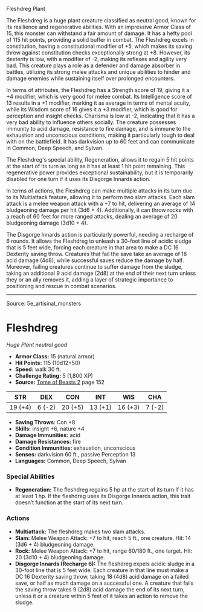 <MonsterName/>Fleshdreg</MonsterName>
<CreatureType/>Plant</CreatureType>

<summary>The Fleshdreg is a huge plant creature classified as neutral good, known for its resilience and regenerative abilities. With an impressive Armor Class of 15, this monster can withstand a fair amount of damage. It has a hefty pool of 115 hit points, providing a solid buffer in combat. The Fleshdreg excels in constitution, having a constitutional modifier of +5, which makes its saving throw against constitution checks exceptionally strong at +8. However, its dexterity is low, with a modifier of -2, making its reflexes and agility very bad. This creature plays a role as a defender and damage absorber in battles, utilizing its strong melee attacks and unique abilities to hinder and damage enemies while sustaining itself over prolonged encounters.</summary>

<detail>

In terms of attributes, the Fleshdreg has a Strength score of 19, giving it a +4 modifier, which is very good for melee combat. Its Intelligence score of 13 results in a +1 modifier, marking it as average in terms of mental acuity, while its Wisdom score of 16 gives it a +3 modifier, which is good for perception and insight checks. Charisma is low at -2, indicating that it has a very bad ability to influence others socially. The creature possesses immunity to acid damage, resistance to fire damage, and is immune to the exhaustion and unconscious conditions, making it particularly tough to deal with on the battlefield. It has darkvision up to 60 feet and can communicate in Common, Deep Speech, and Sylvan.

The Fleshdreg's special ability, Regeneration, allows it to regain 5 hit points at the start of its turn as long as it has at least 1 hit point remaining. This regenerative power provides exceptional sustainability, but it is temporarily disabled for one turn if it uses its Disgorge Innards action.

In terms of actions, the Fleshdreg can make multiple attacks in its turn due to its Multiattack feature, allowing it to perform two slam attacks. Each slam attack is a melee weapon attack with a +7 to hit, delivering an average of 14 bludgeoning damage per hit (3d6 + 4). Additionally, it can throw rocks with a reach of 60 feet for more ranged attacks, dealing an average of 20 bludgeoning damage (3d10 + 4).

The Disgorge Innards action is particularly powerful, needing a recharge of 6 rounds. It allows the Fleshdreg to unleash a 30-foot line of acidic sludge that is 5 feet wide, forcing each creature in that area to make a DC 16 Dexterity saving throw. Creatures that fail the save take an average of 18 acid damage (4d8), while successful saves reduce the damage by half. Moreover, failing creatures continue to suffer damage from the sludge, taking an additional 9 acid damage (2d8) at the end of their next turn unless they or an ally removes it, adding a layer of strategic importance to positioning and rescue in combat scenarios.</detail>



---

Source: 5e_artisinal_monsters

# Fleshdreg

*Huge* *Plant* *neutral good*

- **Armor Class:** 15 (natural armor)
- **Hit Points:** 115 (10d12+50)
- **Speed:** walk 30 ft.
- **Challenge Rating:** 5 (1,800 XP)
- **Source:** [Tome of Beasts 2](https://koboldpress.com/kpstore/product/tome-of-beasts-2-for-5th-edition) page 152

| STR | DEX | CON | INT | WIS | CHA |
| --- | --- | --- | --- | --- | --- |
| 19 (+4) | 6 (-2) | 20 (+5) | 13 (+1) | 16 (+3) | 7 (-2) |

- **Saving Throws**: Con +8
- **Skills:** insight +6, nature +4
- **Damage Immunities:** acid
- **Damage Resistances:** fire
- **Condition Immunities:** exhaustion, unconscious
- **Senses:** darkvision 60 ft., passive Perception 13
- **Languages:** Common, Deep Speech, Sylvan

### Special Abilities

- **Regeneration:** The fleshdreg regains 5 hp at the start of its turn if it has at least 1 hp. If the fleshdreg uses its Disgorge Innards action, this trait doesn’t function at the start of its next turn.

### Actions

- **Multiattack:** The fleshdreg makes two slam attacks.
- **Slam:** Melee Weapon Attack: +7 to hit, reach 5 ft., one creature. Hit: 14 (3d6 + 4) bludgeoning damage.
- **Rock:** Melee Weapon Attack: +7 to hit, range 60/180 ft., one target. Hit: 20 (3d10 + 4) bludgeoning damage.
- **Disgorge Innards (Recharge 6):** The fleshdreg expels acidic sludge in a 30-foot line that is 5 feet wide. Each creature in that line must make a DC 16 Dexterity saving throw, taking 18 (4d8) acid damage on a failed save, or half as much damage on a successful one. A creature that fails the saving throw takes 9 (2d8) acid damage the end of its next turn, unless it or a creature within 5 feet of it takes an action to remove the sludge.





